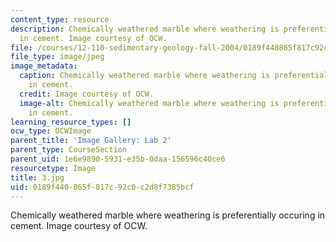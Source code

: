 ```yaml
---
content_type: resource
description: Chemically weathered marble where weathering is preferentially occuring
  in cement. Image courtesy of OCW.
file: /courses/12-110-sedimentary-geology-fall-2004/0189f440865f817c92c0c2d8f7385bcf_3.jpg
file_type: image/jpeg
image_metadata:
  caption: Chemically weathered marble where weathering is preferentially occuring
    in cement.
  credit: Image courtesy of OCW.
  image-alt: Chemically weathered marble where weathering is preferentially occuring
    in cement.
learning_resource_types: []
ocw_type: OCWImage
parent_title: 'Image Gallery: Lab 2'
parent_type: CourseSection
parent_uid: 1e6e9890-5931-e35b-0daa-156596c40ce6
resourcetype: Image
title: 3.jpg
uid: 0189f440-865f-817c-92c0-c2d8f7385bcf
---
```

Chemically weathered marble where weathering is preferentially occuring in cement. Image courtesy of OCW.


